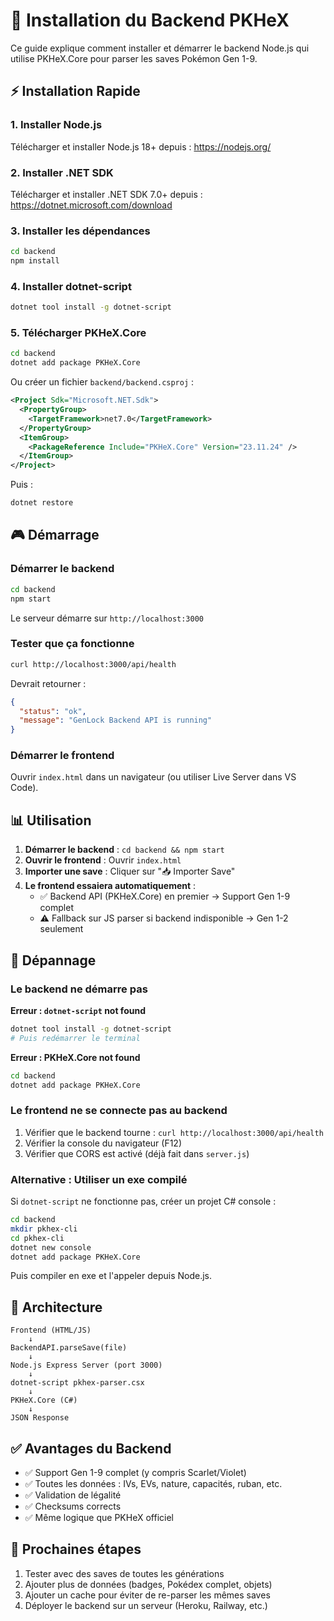 # 🚀 Installation du Backend PKHeX

Ce guide explique comment installer et démarrer le backend Node.js qui utilise PKHeX.Core pour parser les saves Pokémon Gen 1-9.

## ⚡ Installation Rapide

### 1. Installer Node.js
Télécharger et installer Node.js 18+ depuis : https://nodejs.org/

### 2. Installer .NET SDK
Télécharger et installer .NET SDK 7.0+ depuis : https://dotnet.microsoft.com/download

### 3. Installer les dépendances

```bash
cd backend
npm install
```

### 4. Installer dotnet-script

```bash
dotnet tool install -g dotnet-script
```

### 5. Télécharger PKHeX.Core

```bash
cd backend
dotnet add package PKHeX.Core
```

Ou créer un fichier `backend/backend.csproj` :

```xml
<Project Sdk="Microsoft.NET.Sdk">
  <PropertyGroup>
    <TargetFramework>net7.0</TargetFramework>
  </PropertyGroup>
  <ItemGroup>
    <PackageReference Include="PKHeX.Core" Version="23.11.24" />
  </ItemGroup>
</Project>
```

Puis :
```bash
dotnet restore
```

## 🎮 Démarrage

### Démarrer le backend

```bash
cd backend
npm start
```

Le serveur démarre sur `http://localhost:3000`

### Tester que ça fonctionne

```bash
curl http://localhost:3000/api/health
```

Devrait retourner :
```json
{
  "status": "ok",
  "message": "GenLock Backend API is running"
}
```

### Démarrer le frontend

Ouvrir `index.html` dans un navigateur (ou utiliser Live Server dans VS Code).

## 📊 Utilisation

1. **Démarrer le backend** : `cd backend && npm start`
2. **Ouvrir le frontend** : Ouvrir `index.html`
3. **Importer une save** : Cliquer sur "📥 Importer Save"
4. **Le frontend essaiera automatiquement** :
   - ✅ Backend API (PKHeX.Core) en premier → Support Gen 1-9 complet
   - ⚠️ Fallback sur JS parser si backend indisponible → Gen 1-2 seulement

## 🔧 Dépannage

### Le backend ne démarre pas

**Erreur : `dotnet-script` not found**
```bash
dotnet tool install -g dotnet-script
# Puis redémarrer le terminal
```

**Erreur : PKHeX.Core not found**
```bash
cd backend
dotnet add package PKHeX.Core
```

### Le frontend ne se connecte pas au backend

1. Vérifier que le backend tourne : `curl http://localhost:3000/api/health`
2. Vérifier la console du navigateur (F12)
3. Vérifier que CORS est activé (déjà fait dans `server.js`)

### Alternative : Utiliser un exe compilé

Si `dotnet-script` ne fonctionne pas, créer un projet C# console :

```bash
cd backend
mkdir pkhex-cli
cd pkhex-cli
dotnet new console
dotnet add package PKHeX.Core
```

Puis compiler en exe et l'appeler depuis Node.js.

## 📝 Architecture

```
Frontend (HTML/JS)
    ↓
BackendAPI.parseSave(file)
    ↓
Node.js Express Server (port 3000)
    ↓
dotnet-script pkhex-parser.csx
    ↓
PKHeX.Core (C#)
    ↓
JSON Response
```

## ✅ Avantages du Backend

- ✅ Support Gen 1-9 complet (y compris Scarlet/Violet)
- ✅ Toutes les données : IVs, EVs, nature, capacités, ruban, etc.
- ✅ Validation de légalité
- ✅ Checksums corrects
- ✅ Même logique que PKHeX officiel

## 🎯 Prochaines étapes

1. Tester avec des saves de toutes les générations
2. Ajouter plus de données (badges, Pokédex complet, objets)
3. Ajouter un cache pour éviter de re-parser les mêmes saves
4. Déployer le backend sur un serveur (Heroku, Railway, etc.)
